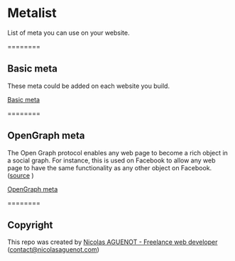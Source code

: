 Metalist
========

List of meta you can use on your website.

========
## Basic meta

These meta could be added on each website you build. 

[Basic meta](basic_meta.html)

========
## OpenGraph meta 

The Open Graph protocol enables any web page to become a rich object in a social graph. For instance, this is used on Facebook to allow any web page to have the same functionality as any other object on Facebook. ([source](http://opengraphprotocol.org/) )

[OpenGraph meta](opengraph_meta.html)

========
## Copyright

This repo was created by [Nicolas AGUENOT - Freelance web developer](http://www.nicolasaguenot.com) ([contact@nicolasaguenot.com](mailto:contact@nicolasaguenot.com)) 

